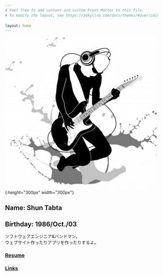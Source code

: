 ```yaml
---
# Feel free to add content and custom Front Matter to this file.
# To modify the layout, see https://jekyllrb.com/docs/themes/#overriding-theme-defaults

layout: home
---
```


![](./assets/img/icon.jpg){:height="300px" width="300px"}

## **Name:** Shun Tabta
## **Birthday:** 1986/Oct./03

ソフトウェアエンジニア&バンドマン。  
ウェブサイト作ったりアプリを作ったりするよ。

### [Resume](/resume/)
### [Links](/links/)
